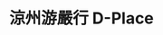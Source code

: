 ---
title: "涼州游嚴行 D-Place"
description: "涼州游嚴行 D-Place"
layout: shop
keywords:
  - 美食競賽
  - 台灣美食
  - 美食精選
datePublished: "2025-06-30"
dateModified: "2025-07-05"
city: "台北市"
district: "大同區"
address: "台北市大同區涼州街72巷2-1號"
phone: "0225520767"
geo: "25.06043099024625, 121.51073870555446"
google_map: "https://maps.app.goo.gl/8J64RLNgD47S4YN1A"
footinder: "https://footinder.com.tw/%e5%8f%b0%e5%8c%97%e5%b8%82/34877/"
official: "https://www.facebook.com/p/%E6%B6%BC%E5%B7%9E%E6%B8%B8%E5%9A%B4%E8%A1%8C-100063822170918/"
award:
  - name: "500盤"
    year: "2024"
    entries:
      - dishes:
          - "白蘆筍凍/糟滷鮑魚與豬肚/白蘆筍慕絲/甜豆仁與花椒青蔥油"
          - "炭烤肝醬鮑魚"

---